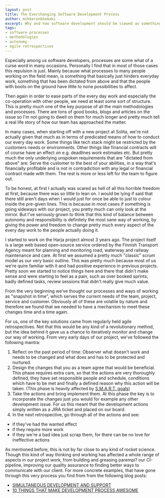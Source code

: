 ```yaml
---
layout: post
title: The Everchanging Software Development Process
author: mikkoronkkomaki
excerpt: Why and how software development should be viewed as something that's under constant change.   
tags:
- software processes
- methodologies
- autonomy
- agile retrospectives
---
```


Especially among us software developers, processes are some what of a curse word in many occasions. Personally I find that in most of those cases this repulsion is just. Mainly because what processes to many people working on the field mean, is something that basically just hinders everyday work, something that has been dictated from above and that the people with boots on the ground have little to none possibilities to affect.
 
Then again in order to ease parts of the every day work and especially the co-operation with other people, we need at least some sort of structure. This is pretty much one of the key purpose of all the main methodologies and processes. There are tons of good books, blogs and articles on the issue so I'm not going to dwell on them for much longer and pretty much tell a real life story of how our team has approached the matter.
 
In many cases, when starting off with a new project at Solita, we're not actually given that much as in terms of predicated means of how to conduct our every day work. Some things like tech stack might be restricted by the customers needs or environments. Other things like financial contracts will of course have an effect on e.g. deadlines work estimates etc. But pretty much the only underlying unspoken requirements that are "dictated from above" are: Serve the customer to the best of your abilities, in a way that's financially profitable and is not in contradiction with any legal or financial contract made with them. The rest is more or less left for the team to figure out.
 
To be honest, at first I actually was scared as hell of all this horrible freedom at first, because there was so little to lean on. I would be lying if said that there still aren't days when I would just for once be able to just to colour inside the pre-given lines. This is because in most cases if something is going sideways with our project, you pretty much can only look at the mirror. But I've seriously grown to think that this kind of balance between autonomy and responsibility is definitely the most sane way of working, by giving the power and freedom to change pretty much every aspect of the every day work to the people actually doing it.
 
I started to work on the Harja project almost 3 years ago. The project itself is a large web based open-source service ordered by the Finnish Transport Agency meant for planning and monitoring road, waterway and railway maintenance and care. At first we assumed a pretty much "classic" scrum model as our very basic outline. This was pretty much because most of us we're quire familiar with it and had positive experience in previous projects. Pretty soon we started to notice things here and there that didn't make sense and were starting to feel as a pain, such as over booked sprints, badly defined tasks, review sessions that didn't really give much value.
 
From the very beginning we've thought our processes and ways of working as "snapshot in time", which serves the current needs of the team, project, service and customer. Obviously all of these are volatile by nature and therefore we found that we needed to have a mechanism to meet these changes time and a time again. 
 
For us, one of the key solutions came from regularly held agile retrospectives. Not that this would be any kind of a revolutionary method, but the idea behind it gave us a chance to iteratively monitor and change our way of working. From very early days of our project, we've followed the following mantra:
1. Reflect on the past period of time: Observer what doesn't work and needs to be changed and what does and has to be protected and nurtured.
2. Design the changes that you as a team agree that would be beneficial. This phase requires extra care, so that the actions are very thoroughly defined, they have set responsible people and schedule, conditions which have to be met and finally a defined reason why this action will be taken. (This phase is heavily affected by [S.M.A.R.T. goals](https://www.mindtools.com/pages/article/smart-goals.htm))
3. Take the actions and bring implement them. At this phase the key is to incorporate the changes just you would for example any other development issue. For us this meant that the development actions simply written as a JIRA ticket and placed on our board.
4. In the next retrospective, go through all of the actions and see:
- if they've had the wanted effect
- if they require more work
- if they we're a bad idea just scrap them, for there can be no love for ineffective actions
 
As mentioned before, this is not by far close to any kind of rocket science. Though this kind of way thinking and working has affected a whole range of aspects in our project work, from building and greasing parempi? our CI-pipeline, improving our quality assurance to finding better ways to communicate with our client. For more concrete examples, that have gone through this very process you find from from the following blog posts:
- [SIMULTANEOUS DEVELOPMENT AND SUPPORT](http://dev.solita.fi/2017/04/18/simultaneous-development-and-support.html)
- [10 THINGS THAT MAKE DEVELOPMENT PROCESS AWESOME](http://dev.solita.fi/2016/07/04/10-things-that-make-development-process-awesome.html)
 